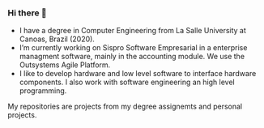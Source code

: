 ### Hi there 👋

- I have a degree in Computer Engineering from La Salle University at Canoas, Brazil (2020).
- I’m currently working on Sispro Software Empresarial in a enterprise managment software, mainly in the accounting module. We use the Outsystems Agile Platform.
- I like to develop hardware and low level software to interface hardware components. I also work with software engineering an high level programming.

My repositories are projects from my degree assignemts and personal projects.

<!--
**victorsvi/victorsvi** is a ✨ _special_ ✨ repository because its `README.md` (this file) appears on your GitHub profile.

Here are some ideas to get you started:

- 🔭 I’m currently working on ...
- 🌱 I’m currently learning ...
- 👯 I’m looking to collaborate on ...
- 🤔 I’m looking for help with ...
- 💬 Ask me about ...
- 📫 How to reach me: ...
- 😄 Pronouns: ...
- ⚡ Fun fact: ...
-->
